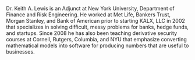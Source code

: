 Dr. Keith A. Lewis is an Adjunct at New York University, Department of
Finance and Risk Engineering.  He worked at Met Life, Bankers Trust,
Morgan Stanley, and Bank of American prior to starting KALX, LLC in
2002 that specializes in solving difficult, messy problems for banks,
hedge funds, and startups.
Since 2008 he has also been teaching derivative security courses at
Cornell, Rutgers, Columbia, and NYU that emphasize converting
mathematical models into software for producing numbers that
are useful to businesses.
